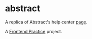 # abstract

A replica of Abstract's help center [page](https://help.abstract.com/hc/en-us).

A [Frontend Practice](https://www.frontendpractice.com/projects/abstract) project.
